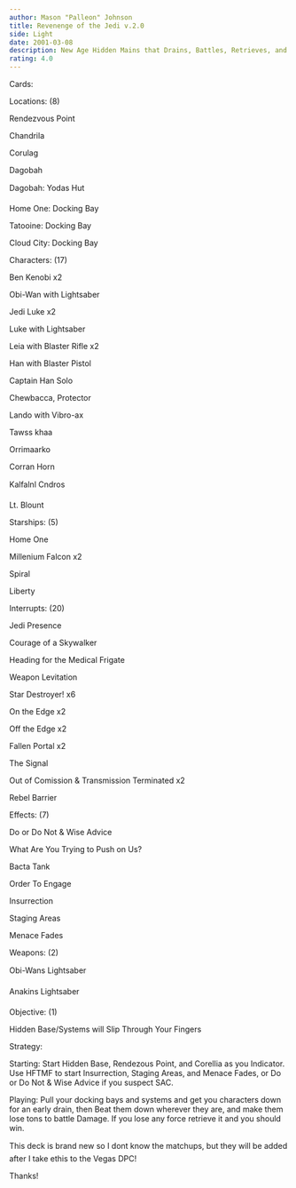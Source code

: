 ```yaml
---
author: Mason "Palleon" Johnson
title: Revenenge of the Jedi v.2.0
side: Light
date: 2001-03-08
description: New Age Hidden Mains that Drains, Battles, Retrieves, and Wins. Its Undefeated in my local tournaments. 12-0 so far!
rating: 4.0
---
```

Cards: 

 Locations: (8) 
Rendezvous Point 
Chandrila 
Corulag 
Dagobah 
Dagobah: Yodas Hut 
Home One: Docking Bay 
Tatooine: Docking Bay 
Cloud City: Docking Bay 


Characters: (17) 
Ben Kenobi x2 
Obi-Wan with Lightsaber 
Jedi Luke x2 
Luke with Lightsaber 
Leia with Blaster Rifle x2 
Han with Blaster Pistol 
Captain Han Solo 
Chewbacca, Protector 
Lando with Vibro-ax 
Tawss khaa 
Orrimaarko 
Corran Horn 
Kalfalnl Cndros 
Lt. Blount 

Starships: (5) 
Home One 
Millenium Falcon x2 
Spiral 
Liberty 

Interrupts: (20) 
Jedi Presence 
Courage of a Skywalker 
Heading for the Medical Frigate 
Weapon Levitation 
Star Destroyer! x6 
On the Edge x2 
Off the Edge x2 
Fallen Portal x2 
The Signal 
Out of Comission & Transmission Terminated x2 
Rebel Barrier 

Effects: (7) 
Do or Do Not & Wise Advice 
What Are You Trying to Push on Us? 
Bacta Tank 
Order To Engage 
Insurrection 
Staging Areas 
Menace Fades 


Weapons: (2) 
Obi-Wans Lightsaber 
Anakins Lightsaber 

Objective: (1) 
Hidden Base/Systems will Slip Through Your Fingers 


Strategy: 

Starting: Start Hidden Base, Rendezous Point, and Corellia as you Indicator. Use HFTMF to start Insurrection, Staging Areas, and Menace Fades, or Do or Do Not & Wise Advice if you suspect SAC. 

Playing: Pull your docking bays and systems and get you characters down for an early drain, then Beat them down wherever they are, and make them lose tons to battle Damage. If you lose any force retrieve it and you should win. 

This deck is brand new so I dont know the matchups, but they will be added after I take ethis to the Vegas DPC! 

Thanks!  